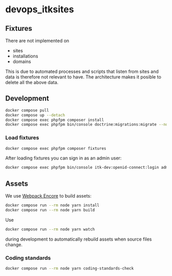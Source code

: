 # devops_itksites

## Fixtures

There are not implemented on

* sites
* installations
* domains

This is due to automated processes and scripts that listen from sites and data
is therefore not relevant to have. The architecture makes it posible to delete
all the above data.

## Development

```sh
docker compose pull
docker compose up --detach
docker compose exec phpfpm composer install
docker compose exec phpfpm bin/console doctrine:migrations:migrate --no-interaction
```

### Load fixtures

```sh
docker compose exec phpfpm composer fixtures
```

After loading fixtures you can sign in as an admin user:

```sh
docker compose exec phpfpm bin/console itk-dev:openid-connect:login admin@example.com
```

## Assets

We use [Webpack
Encore](https://symfony.com/doc/current/frontend.html#webpack-encore) to build
assets:

```sh
docker compose run --rm node yarn install
docker compose run --rm node yarn build
```

Use

```sh
docker compose run --rm node yarn watch
```

during development to automatically rebuild assets when source files change.

### Coding standards

```sh
docker compose run --rm node yarn coding-standards-check
```
